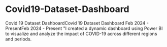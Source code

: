 # Covid19-Dataset-Dashboard
 Covid 19 Dataset DashboardCovid 19 Dataset Dashboard Feb 2024 - PresentFeb 2024 - Present "I created a dynamic dashboard using Power BI to visualize and analyze the impact of COVID-19 across different regions and periods.
